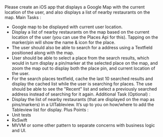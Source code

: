 Please create an iOS app that displays a Google Map with the current location of the user, and also displays a list of nearby restaurants on the map.
Main Tasks :
- Google map to be displayed with current user location.
- Display a list of nearby restaurants on the map based on the current location of the user (you can use the Places Api for this). Tapping on the marker/pin will show the name & icon for the place.
- The user should also be able to search for a  address using a Textfield positioned along with the map.
- User should be able to select a place from the search results, which would in turn display a pin/marker at the selected place on the map, and zoom the map out to display both the place pin, and current location of the user.
- For the search places textfield, cache the last 10 searched results and display the cached list while the user is searching for places. The use should be able to see the "Recent" list and select a previously searched address instead of searching for it again.
Additional Task (Optional) :
- Display the list of nearby restaurants (that are displayed on the map as pins/markers) in a UITableview. It’s up to you on how/where to add the Tableview list for display.
Plus Points :
- Unit tests
- RxSwift
- MVVM or some other pattern to separate concerns with business logic and UI.
